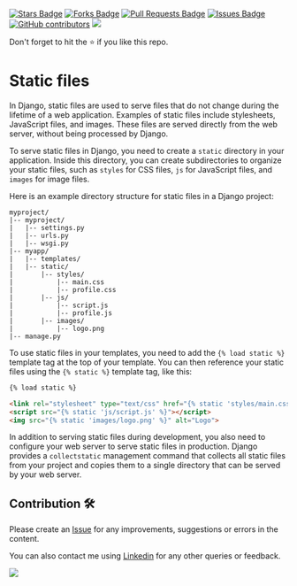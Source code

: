 <a href="https://github.com/drshahizan/learn-django/stargazers"><img src="https://img.shields.io/github/stars/drshahizan/learn-django" alt="Stars Badge"/></a>
<a href="https://github.com/drshahizan/learn-django/network/members"><img src="https://img.shields.io/github/forks/drshahizan/learn-django" alt="Forks Badge"/></a>
<a href="https://github.com/drshahizan/learn-django/pulls"><img src="https://img.shields.io/github/issues-pr/drshahizan/learn-django" alt="Pull Requests Badge"/></a>
<a href="https://github.com/drshahizan/learn-django/issues"><img src="https://img.shields.io/github/issues/drshahizan/learn-django" alt="Issues Badge"/></a>
<a href="https://github.com/drshahizan/learn-django/graphs/contributors"><img alt="GitHub contributors" src="https://img.shields.io/github/contributors/drshahizan/learn-django?color=2b9348"></a>
![](https://visitor-badge.glitch.me/badge?page_id=drshahizan/learn-django)

Don't forget to hit the :star: if you like this repo.

# Static files
In Django, static files are used to serve files that do not change during the lifetime of a web application. Examples of static files include stylesheets, JavaScript files, and images. These files are served directly from the web server, without being processed by Django.

To serve static files in Django, you need to create a `static` directory in your application. Inside this directory, you can create subdirectories to organize your static files, such as `styles` for CSS files, `js` for JavaScript files, and `images` for image files.

Here is an example directory structure for static files in a Django project:

```
myproject/
|-- myproject/
|   |-- settings.py
|   |-- urls.py
|   |-- wsgi.py
|-- myapp/
|   |-- templates/
|   |-- static/
|       |-- styles/
|           |-- main.css
|           |-- profile.css
|       |-- js/
|           |-- script.js
|           |-- profile.js
|       |-- images/
|           |-- logo.png
|-- manage.py
```

To use static files in your templates, you need to add the `{% load static %}` template tag at the top of your template. You can then reference your static files using the `{% static %}` template tag, like this:

```html
{% load static %}

<link rel="stylesheet" type="text/css" href="{% static 'styles/main.css' %}">
<script src="{% static 'js/script.js' %}"></script>
<img src="{% static 'images/logo.png' %}" alt="Logo">
```

In addition to serving static files during development, you also need to configure your web server to serve static files in production. Django provides a `collectstatic` management command that collects all static files from your project and copies them to a single directory that can be served by your web server.

## Contribution 🛠️
Please create an [Issue](https://github.com/drshahizan/learn-django/issues) for any improvements, suggestions or errors in the content.

You can also contact me using [Linkedin](https://www.linkedin.com/in/drshahizan/) for any other queries or feedback.

![](https://visitor-badge.glitch.me/badge?page_id=drshahizan)
